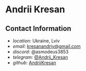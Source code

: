# Andrii Kresan
## Contact Information
- _location:_ Ukraine, Lviv
- _email:_ kresanandriy@gmail.com
- _discord:_ @asmodeus3853
- _telegram:_ [@Andrii_Kresan](https://t.me/Andrii_Kresan)
- _github:_ [AndriiKresan](https://github.com/AndriiKresan)
